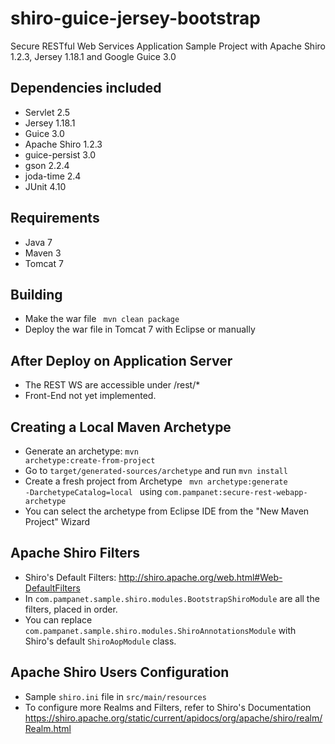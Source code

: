 shiro-guice-jersey-bootstrap
============================

Secure RESTful Web Services Application Sample Project with Apache Shiro 1.2.3, Jersey 1.18.1 and Google Guice 3.0

Dependencies included
---------------------
- Servlet 2.5
- Jersey 1.18.1
- Guice 3.0
- Apache Shiro 1.2.3
- guice-persist 3.0
- gson 2.2.4
- joda-time 2.4
- JUnit 4.10

Requirements
------------
- Java 7
- Maven 3
- Tomcat 7

Building
--------
- Make the war file <code> mvn clean package </code>
- Deploy the war file in Tomcat 7 with Eclipse or manually

After Deploy on Application Server
----------------------------------
- The REST WS are accessible under /rest/*
- Front-End not yet implemented.

Creating a Local Maven Archetype
--------------------------------
- Generate an archetype: <code>mvn archetype:create-from-project</code>
- Go to <code>target/generated-sources/archetype</code> and run <code>mvn install</code>
- Create a fresh project from Archetype <code> mvn archetype:generate -DarchetypeCatalog=local </code> using <code>com.pampanet:secure-rest-webapp-archetype</code>
- You can select the archetype from Eclipse IDE from the "New Maven Project" Wizard

Apache Shiro Filters
--------------------
- Shiro's Default Filters: http://shiro.apache.org/web.html#Web-DefaultFilters
- In <code>com.pampanet.sample.shiro.modules.BootstrapShiroModule</code> are all the filters, placed in order.
- You can replace <code>com.pampanet.sample.shiro.modules.ShiroAnnotationsModule</code> with Shiro's default <code>ShiroAopModule</code> class.

Apache Shiro Users Configuration
--------------------------------
- Sample <code>shiro.ini</code> file in <code>src/main/resources</code>
- To configure more Realms and Filters, refer to Shiro's Documentation https://shiro.apache.org/static/current/apidocs/org/apache/shiro/realm/Realm.html
